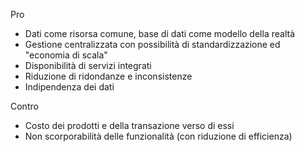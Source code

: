Pro 
- Dati come risorsa comune, base di dati come modello della realtà
- Gestione centralizzata con possibilità di standardizzazione ed "economia di scala"
- Disponibilità di servizi integrati
- Riduzione di ridondanze e inconsistenze
- Indipendenza dei dati

Contro
- Costo dei prodotti e della transazione verso di essi
- Non scorporabilità delle funzionalità (con riduzione di efficienza)